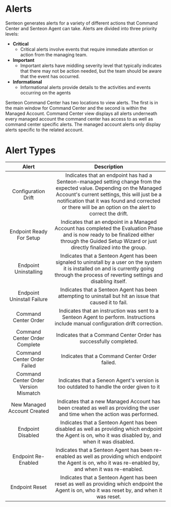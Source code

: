# Alerts
Senteon generates alerts for a variety of different actions that Command Center and Senteon Agent can take. Alerts are divided into three priority levels:
* **Critical**
  * Critical alerts involve events that require immediate attention or action from the managing team.
* **Important**
  * Important alerts have middling severity level that typically indicates that there may not be action needed, but the team should be aware that the event has occurred.
* **Informational**
  * Informational alerts provide details to the activities and events occurring on the agents 

Senteon Command Center has two locations to view alerts. The first is in the main window for Command Center and the second is within the Managed Account. Command Center view displays all alerts underneath every managed account the command center has access to as well as command center specific alerts. The managed account alerts only display alerts specific to the related account. 

# Alert Types
|    Alert    | Description |
|:-----------:|:-----------:|
|  Configuration  Drift  | Indicates that an endpoint has had a Senteon-managed setting change from the expected value. Depending on the Managed Account's current settings, this will just be a notification that it was found and corrected or there will be an option on the alert to correct the drift.  |
|  Endpoint Ready For Setup   |  Indicates that an endpoint in a Managed Account has completed the Evaluation Phase and is now ready to be finalized either through the Guided Setup Wizard or just directly finalized into the group.  |
|  Endpoint Uninstalling   |  Indicates that a Senteon Agent has been signaled to uninstall by a user on the system it is installed on and is currently going through the process of reverting settings and disabling itself.  |
|  Endpoint Uninstall Failure   |  Indicates that a Senteon Agent has been attempting to uninstall but hit an issue that caused it to fail.  |
|  Command Center Order  | Indicates that an instruction was sent to a Senteon Agent to perform. Instructions include manual configuration drift correction.   |
|  Command Center Order Complete  |  Indicates that a Command Center Order has successfully completed.  |
|  Command Center Order Failed  |  Indicates that a Command Center Order failed.  |
|  Command Center Order Version Mismatch  |  Indicates that a Seneon Agent's version is too outdated to handle the order given to it  |
|  New Managed Account Created  |  Indicates that a new Managed Account has been created as well as providing the user and time when the action was performed.  |
|  Endpoint Disabled  |  Indicates that a Senteon Agent has been disabled as well as providing which endpoint the Agent is on, who it was disabled by, and when it was disabled.  |
|  Endpoint Re-Enabled  |  Indicates that a Senteon Agent has been re-enabled as well as providing which endpoint the Agent is on, who it was re-enabled by, and when it was re-enabled.  |
|  Endpoint Reset  |  Indicates that a Senteon Agent has been reset  as well as providing which endpoint the Agent is on, who it was reset by, and when it was reset.  |
